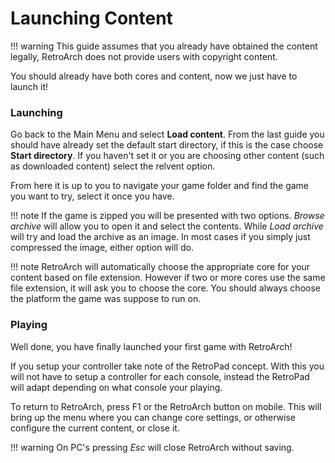 # Launching Content

!!! warning
    This guide assumes that you already have obtained the content legally, RetroArch does not provide users with copyright content.

You should already have both cores and content, now we just have to launch it!

### Launching

Go back to the Main Menu and select **Load content**. From the last guide you should have already set the default start directory, if this is the case choose **Start directory**. If you haven't set it or you are choosing other content (such as downloaded content) select the relvent option.

From here it is up to you to navigate your game folder and find the game you want to try, select it once you have.

!!! note
    If the game is zipped you will be presented with two options. *Browse archive* will allow you to open it and select the contents. While *Load archive* will try and load the archive as an image. In most cases if you simply just compressed the image, either option will do.

!!! note
    RetroArch will automatically choose the appropriate core for your content based on file extension. However if two or more cores use the same file extension, it will ask you to choose the core. You should always choose the platform the game was suppose to run on.

### Playing

Well done, you have finally launched your first game with RetroArch!

If you setup your controller take note of the RetroPad concept. With this you will not have to setup a controller for each console, instead the RetroPad will adapt depending on what console your playing.

To return to RetroArch, press F1 or the RetroArch button on mobile. This will bring up the menu where you can change core settings, or otherwise configure the current content, or close it.

!!! warning
    On PC's pressing *Esc* will close RetroArch without saving.
